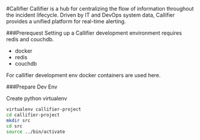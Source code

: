 #Callifier
Callifier is a hub for centralizing the flow of information throughout the incident lifecycle. Driven by IT and DevOps system data, Callifier provides a unified platform for real-time alerting.

###Prerequest
Setting up a Callifier development environment requires redis and couchdb.

* docker
* redis
* couchdb

For callifier development env docker containers are used here.

###Prepare Dev Env

Create python virtualenv

```sh
virtualenv callifier-project
cd callifier-project
mkdir src
cd src
source ../bin/activate
```

